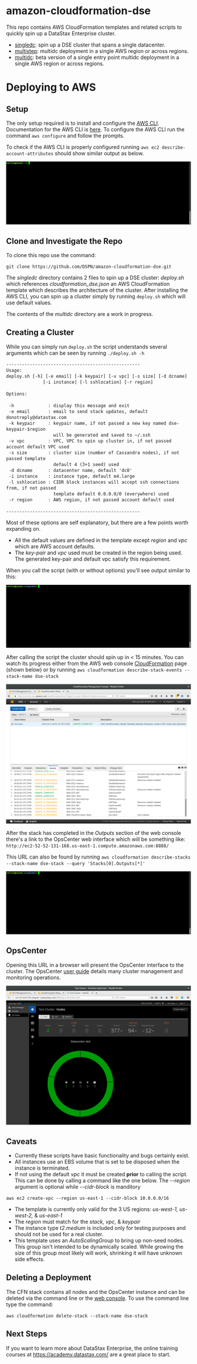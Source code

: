# amazon-cloudformation-dse

This repo contains AWS CloudFormation templates and related scripts to quickly
spin up a DataStax Enterprise cluster.

- [singledc](./singledc): spin up a DSE cluster that spans a single datacenter.
- [multistep](./multistep): multidc deployment in a single AWS region or across regions.
- [multidc](./multidc): beta version of a single entry point multidc deployment in a single AWS region or across regions.

# Deploying to AWS

## Setup

The only setup required is to install and configure the [AWS CLI](http://docs.aws.amazon.com/cli/latest/userguide/installing.html).  Documentation for the AWS CLI is [here](http://docs.aws.amazon.com/AWSCloudFormation/latest/UserGuide/cfn-using-cli.html).  To configure the AWS CLI run the command `aws configure` and follow the prompts.

To check if the AWS CLI is properly configured running `aws ec2 describe-account-attributes` should show similar output as below.

![check cli gif](./imgs/check_cli.gif)

## Clone and Investigate the Repo

To clone this repo use the command:
```
git clone https://github.com/DSPN/amazon-cloudformation-dse.git
```
The *singledc* directory contains 2 files to spin up a DSE cluster: _deploy.sh_ which references *cloudformation_dse.json* an AWS CloudFormation template which describes the architecture of the cluster. After installing the AWS CLI, you can spin up a cluster simply by running `deploy.sh` which will use default values.

The contents of the *multidc* directory are a work in progress.

## Creating a Cluster

While you can simply run `deploy.sh` the script understands several arguments which can be seen by running `./deploy.sh -h`

```
---------------------------------------------------
Usage:
deploy.sh [-h] [-e email] [-k keypair] [-v vpc] [-s size] [-d dcname]
              [-i instance] [-l sshlocation] [-r region]

Options:

 -h             : display this message and exit
 -e email       : email to send stack updates, default donotreply@datastax.com
 -k keypair     : keypair name, if not passed a new key named dse-keypair-$region
                  will be generated and saved to ~/.ssh
 -v vpc         : VPC, VPC to spin up cluster in, if not passed account default VPC used
 -s size        : cluster size (number of Cassandra nodes), if not passed template
                  default 4 (3+1 seed) used
 -d dcname      : datacenter name, default 'dc0'
 -i instance    : instance type, default m4.large
 -l sshlocation : CIDR block instances will accept ssh connections from, if not passed
                  template default 0.0.0.0/0 (everywhere) used
 -r region      : AWS region, if not passed account default used

---------------------------------------------------

```

Most of these options are self explanatory, but there are a few points worth expanding on.
- All the default values are defined in the template except _region_ and _vpc_ which are AWS account defaults.
- The _key-pair_ and _vpc_ used must be created in the region being used. The generated key-pair and default vpc satisfy this requirement.

When you call the script (with or without options) you'll see output similar to this:

![deploy.sh gif](./imgs/deploy_sh.gif)

After calling the script the cluster should spin up in < 15 minutes. You can watch its progress either from the AWS web console [CloudFormation](https://console.aws.amazon.com/cloudformation/home) page (shown below) or by running `aws cloudformation describe-stack-events --stack-name dse-stack`

![cfn console png](imgs/cfn_consile.png)

After the stack has completed in the _Outputs_ section of the web console there's a link to the OpsCenter web interface which will be something like:
`http://ec2-52-52-131-168.us-east-1.compute.amazonaws.com:8888/`

This URL can also be found by running `aws cloudformation describe-stacks --stack-name dse-stack --query 'Stacks[0].Outputs[*]'`

![OpsCenter gif](./imgs/opsc_url.gif)

## OpsCenter
Opening this URL in a browser will present the OpsCenter interface to the cluster. The OpsCenter [user guide](https://docs.datastax.com/en/latest-opscenter/) details many cluster management and monitoring operations.

![OpsCenter gif](./imgs/opsc.png)

## Caveats
- Currently these scripts have basic functionality and bugs certainly exist.
- All instances use an EBS volume that is set to be disposed when the instance is terminated.
- If not using the default _vpc_ it must be created **prior** to calling the script. This can be done by calling a command like the one below. The _--region_ argument is optional while _--cidr-block_ is manditory

```
aws ec2 create-vpc --region us-east-1 --cidr-block 10.0.0.0/16
```

- The template is currently only valid for the 3 US regions: _us-west-1, us-west-2,_ & _us-east-1_
- The _region_ must match for the _stack, vpc,_ & _keypair_
- The instance type _t2.medium_ is included only for testing purposes and should not be used for a real cluster.
- This template uses an _AutoScalingGroup_ to bring up non-seed nodes. This group isn't intended to be dynamically scaled. While growing the size of this group most likely will work, shrinking it will have unknown side effects.

## Deleting a Deployment

The CFN stack contains all nodes and the OpsCenter instance and can be deleted via the command line or the [web console](https://console.aws.amazon.com/cloudformation/home). To use the command line type the command:

    aws cloudformation delete-stack --stack-name dse-stack

## Next Steps

If you want to learn more about DataStax Enterprise, the online training courses at https://academy.datastax.com/ are a great place to start.
